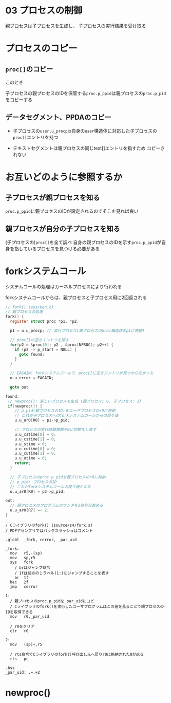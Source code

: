 # 03 プロセスの制御
親プロセスは子プロセスを生成し、
子プロセスの実行結果を受け取る

# プロセスのコピー　
## ``proc[]``のコピー
このとき

子プロセスの親プロセスのIDを保管する``proc.p_ppid``は親プロセスの``proc.p_pid``をコピーする

## データセグメント、PPDAのコピー
* 子プロセスの``user.u_procpは``自身の``user``構造体に対応した子プロセスの``proc[]``エントリを持つ

* テキストセグメントは親プロセスの同じtext[]エントリを指すため
コピーされない

# お互いどのように参照するか
## 子プロセスが親プロセスを知る
``proc.p_ppid``に親プロセスのIDが設定されるのでそこを見れば良い
## 親プロセスが自分の子プロセスを知る
(子プロセスの)``proc[]``を全て調べ
自身の親プロセスのIDを示す``proc.p_ppid``が自身を指しているプロセスを見つける必要がある

# forkシステムコール
システムコールの処理はカーネルプロセスにより行われる

forkシステムコールからは、親プロセスと子プロセス用に2回返される　

```c
// fork() (sys/ken.c)
// 親プロセスの処理
fork() {
  register struct proc *p1, *p2;

  p1 = u.u_procp; // 実行プロセス(親プロセスのproc構造体をp1に格納)

  // proc[]の空きエントリを探す
  for(p2 = &proc[0]; p2 , &proc[NPROC]; p2++) {
    if (p2 -> p_start = NULL) {
      goto found;
    }
  }

  // EAGAIN: forkシステムコールで、proc[]に空きエントリが見つからなかった
  u.u_error = EAGAIN;

  goto out

found:
 // newproc(): 新しいプロセスを生成 (親プロセス: 0, 子プロセス: 1)
 if(newproc()) {
    // p_pid(親プロセスのID)をユーザプロセスのr0に格納
    // これが子プロセスへのforkシステムコールからの戻り値
    u.u_ar0[R0] = p1->p_pid;

    // プロセスの実行時間情報を0に初期化し直す
    u.u_cstime[0] = 0;
    u.u_cstime[1] = 0;
    u.u_stime = 0;
    u.u_cutime[0] = 0;
    u.u_cutime[1] = 0;
    u.u_utime = 0;
    return;
  }

  // 子プロセスのproc.p_pidを親プロセスのr0に格納
  // p_pid: プロセスのID
  // これがforkシステムコールの戻り値となる
  u.u_ar0[R0] = p2->p_pid;

out:
  // 親プロセスのプログラムカウンタを1命令分進める
  u.u_ar0[R7] =+ 2;
}
```

```assembly
/ Cライブラリのfork() (source/s4/fork.s)
/ PDPアセンブリではバックスラッシュはコメント

.globl  _fork, cerror, _par_uid

_fork:
  mov   r5,-(sp)
  mov   sp,r5
  sys   fork
    / brはジャンプ命令
    / 1fは前方の１ラベル(1:)にジャンプすることを表す
    br  1f
  bec   2f
  jmp   cerror

1:
  / 親プロセスのproc.p_pidを_par_uidにコピー
  / Cライブラリのfork()を実行したユーザプログラムはこの値を見ることで親プロセスのIDを取得できる
  mov   r0,_par_uid

  / r0をクリア
  clr   r0

2:
  mov   (sp)+,r5

  / rts命令でCライブラリのfork()呼び出し元へ戻りr0に格納された0が返る
  rts   pc

.bss
_par_uid: .=.+2
```

# newproc()